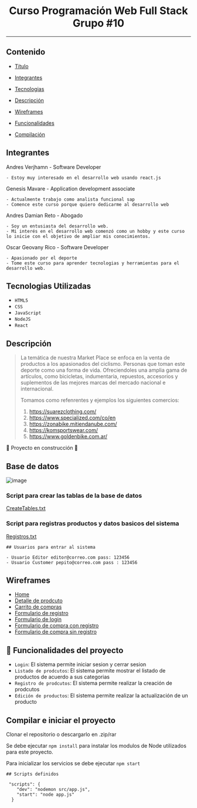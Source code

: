# <h1 align="center" > Curso Programación Web Full Stack Grupo #10 </h1>

****

## Contenido


- [Título](#programación-web-full-stack)

- [Integrantes](#integrantes)

- [Tecnologias](#tecnologias-utilizadas)

- [Descripción](#descripción)

- [Wireframes](#wireframes)

- [Funcionalidades](#hammer-funcionalidades-del-proyecto)

- [Compilación](#compilar-e-iniciar-el-proyecto)


## Integrantes

Andres Verjhamn - Software Developer



```
- Estoy muy interesado en el desarrollo web usando react.js
```

Genesis Mavare - Application development associate


```
- Actualmente trabajo como analista funcional sap
- Comence este curso porque quiero dedicarme al desarrollo web
```

Andres Damian Reto - Abogado

```
- Soy un entusiasta del desarrollo web.
- Mi interés en el desarrollo web comenzó como un hobby y este curso lo inicie con el objetivo de ampliar mis conocimientos.
```

Oscar Geovany Rico - Software Developer

```
- Apasionado por el deporte
- Tome este curso para aprender tecnologias y herramientas para el desarrollo web.
```


## Tecnologias Utilizadas


 - `HTML5` <i class="fa-brands fa-html5"></i>
 - `CSS` <i class="fa-brands fa-css3"></i>
 - `JavaScript` <i class="fa-brands fa-square-js"></i>
 - `NodeJS` <i class="fa-brands fa-node"></i>
 - `React` <i class="fa-brands fa-react"></i>

 ## Descripción
 
> La temática de nuestra Market Place se enfoca en la venta de productos a los apasionados del ciclismo.
Personas que toman este deporte como una forma de vida. Ofreciendoles una amplia gama de artículos, como bicicletas, indumentaria, repuestos, accesorios y suplementos de las mejores marcas del mercado nacional e internacional.
>
> Tomamos como refenrentes y ejemplos los siguientes comercios:
> 1. https://suarezclothing.com/
> 2. https://www.specialized.com/co/en
> 3. https://zonabike.mitiendanube.com/
> 4. https://komsportswear.com/
> 5. https://www.goldenbike.com.ar/



:construction: Proyecto en construcción :construction:

## Base de datos

![image](https://user-images.githubusercontent.com/55674843/230798183-9fcb5d3c-192d-4b8c-99ba-5756f2233b39.png)

### Script para crear las tablas de la base de datos

[CreateTables.txt](https://github.com/ogrico/grupo_10_ibike/files/11297483/CreateTables.txt)

### Script para registras productos y datos basicos del sistema

[Registros.txt](https://github.com/ogrico/grupo_10_ibike/files/11297679/Registros.txt)

```
## Usuarios para entrar al sistema 

- Usuario Editor editor@correo.com pass: 123456
- Usuario Customer pepito@correo.com pass : 123456

```

## Wireframes


- <a href="https://drive.google.com/drive/folders/1TGU1ea-md7RgblYSQ603x-BeZuRYHEFV?usp=sharing" target="_blank">Home</a>
- <a href="https://drive.google.com/drive/folders/1TGU1ea-md7RgblYSQ603x-BeZuRYHEFV?usp=sharing" target="_blank">Detalle de prodcuto</a>
- <a href="https://drive.google.com/drive/folders/1TGU1ea-md7RgblYSQ603x-BeZuRYHEFV?usp=sharing" target="_blank">Carrito de compras</a>
- <a href="https://drive.google.com/drive/folders/1TGU1ea-md7RgblYSQ603x-BeZuRYHEFV?usp=sharing" target="_blank">Formulario de registro</a>
- <a href="https://drive.google.com/drive/folders/1TGU1ea-md7RgblYSQ603x-BeZuRYHEFV?usp=sharing" target="_blank">Formulario de login</a>
- <a href="https://drive.google.com/drive/folders/1TGU1ea-md7RgblYSQ603x-BeZuRYHEFV?usp=sharing" target="_blank">Formulario de compra con registro</a>
- <a href="https://drive.google.com/drive/folders/1TGU1ea-md7RgblYSQ603x-BeZuRYHEFV?usp=sharing" target="_blank">Formulario de compra sin registro</a>


## :hammer: Funcionalidades del proyecto


- `Login`: El sistema permite iniciar sesion y cerrar sesion 
- `Listado de prodcutos`: El sistema permite mostrar el listado de productos de acuerdo a sus categorias
- `Registro de prodcutos`: El sistema permite realizar la creación de prodcutos 
- `Edición de productos`: El sistema permite realizar la actualización de un producto


## Compilar e iniciar el proyecto

Clonar el repositorio o descargarlo en .zip/rar

Se debe ejecutar ``` npm install ``` para instalar los modulos de Node utilizados para este proyecto. 

Para inicializar los servicios se debe ejecutar ``` npm start ```

```
## Scripts definidos

 "scripts": {
    "dev": "nodemon src/app.js",
    "start": "node app.js"
  }

```

